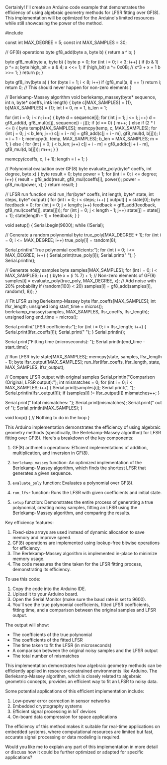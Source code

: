  Certainly! I'll create an Arduino code example that demonstrates the efficiency of using algebraic geometry methods for LFSR fitting over GF(8). This implementation will be optimized for the Arduino's limited resources while still showcasing the power of the method.



<antArtifact identifier="arduino-algebraic-geometry-lfsr" type="application/vnd.ant.code" language="cpp" title="Arduino: Efficient Algebraic Geometry LFSR Fitting over GF(8)">
#include <Arduino.h>

const int MAX_DEGREE = 5;
const int MAX_SAMPLES = 30;

// GF(8) operations
byte gf8_add(byte a, byte b) { return a ^ b; }

byte gf8_mul(byte a, byte b) {
  byte p = 0;
  for (int i = 0; i < 3; i++) {
    if (b & 1) p ^= a;
    byte high_bit = a & 4;
    a <<= 1;
    if (high_bit) a ^= 0x0B; // x^3 + x + 1
    b >>= 1;
  }
  return p;
}

byte gf8_inv(byte a) {
  for (byte i = 1; i < 8; i++)
    if (gf8_mul(a, i) == 1) return i;
  return 0; // This should never happen for non-zero elements
}

// Berlekamp-Massey algorithm
void berlekamp_massey(byte* sequence, int n, byte* coeffs, int& length) {
  byte c[MAX_SAMPLES] = {1}, b[MAX_SAMPLES] = {1};
  int l = 0, m = 1, b_len = 1;

  for (int i = 0; i < n; i++) {
    byte d = sequence[i];
    for (int j = 1; j <= l; j++)
      d = gf8_add(d, gf8_mul(c[j], sequence[i - j]));
    if (d == 0) {
      m++;
    } else if (2 * l <= i) {
      byte temp[MAX_SAMPLES];
      memcpy(temp, c, MAX_SAMPLES);
      for (int j = 0; j < b_len; j++)
        c[j + i - m] = gf8_add(c[j + i - m], gf8_mul(d, b[j]));
      l = i + 1 - l;
      memcpy(b, temp, MAX_SAMPLES);
      b_len = MAX_SAMPLES;
      m = 1;
    } else {
      for (int j = 0; j < b_len; j++)
        c[j + i - m] = gf8_add(c[j + i - m], gf8_mul(d, b[j]));
      m++;
    }
  }
  
  memcpy(coeffs, c, l + 1);
  length = l + 1;
}

// Polynomial evaluation over GF(8)
byte evaluate_poly(byte* coeffs, int degree, byte x) {
  byte result = 0;
  byte power = 1;
  for (int i = 0; i <= degree; i++) {
    result = gf8_add(result, gf8_mul(coeffs[i], power));
    power = gf8_mul(power, x);
  }
  return result;
}

// LFSR run function
void run_lfsr(byte* coeffs, int length, byte* state, int steps, byte* output) {
  for (int i = 0; i < steps; i++) {
    output[i] = state[0];
    byte feedback = 0;
    for (int j = 0; j < length; j++)
      feedback = gf8_add(feedback, gf8_mul(coeffs[j], state[j]));
    for (int j = 0; j < length - 1; j++)
      state[j] = state[j + 1];
    state[length - 1] = feedback;
  }
}

void setup() {
  Serial.begin(9600);
  while (!Serial);

  // Generate a random polynomial
  byte true_poly[MAX_DEGREE + 1];
  for (int i = 0; i <= MAX_DEGREE; i++)
    true_poly[i] = random(8);

  Serial.println("True polynomial coefficients:");
  for (int i = 0; i <= MAX_DEGREE; i++) {
    Serial.print(true_poly[i]);
    Serial.print(" ");
  }
  Serial.println();

  // Generate noisy samples
  byte samples[MAX_SAMPLES];
  for (int i = 0; i < MAX_SAMPLES; i++) {
    byte x = (i % 7) + 1; // Non-zero elements of GF(8)
    samples[i] = evaluate_poly(true_poly, MAX_DEGREE, x);
    // Add noise with 20% probability
    if (random(100) < 20)
      samples[i] = gf8_add(samples[i], random(1, 8));
  }

  // Fit LFSR using Berlekamp-Massey
  byte lfsr_coeffs[MAX_SAMPLES];
  int lfsr_length;
  unsigned long start_time = micros();
  berlekamp_massey(samples, MAX_SAMPLES, lfsr_coeffs, lfsr_length);
  unsigned long end_time = micros();

  Serial.println("LFSR coefficients:");
  for (int i = 0; i < lfsr_length; i++) {
    Serial.print(lfsr_coeffs[i]);
    Serial.print(" ");
  }
  Serial.println();

  Serial.print("Fitting time (microseconds): ");
  Serial.println(end_time - start_time);

  // Run LFSR
  byte state[MAX_SAMPLES];
  memcpy(state, samples, lfsr_length - 1);
  byte lfsr_output[MAX_SAMPLES];
  run_lfsr(lfsr_coeffs, lfsr_length, state, MAX_SAMPLES, lfsr_output);

  // Compare LFSR output with original samples
  Serial.println("Comparison (Original, LFSR output):");
  int mismatches = 0;
  for (int i = 0; i < MAX_SAMPLES; i++) {
    Serial.print(samples[i]);
    Serial.print(", ");
    Serial.println(lfsr_output[i]);
    if (samples[i] != lfsr_output[i]) mismatches++;
  }

  Serial.print("Total mismatches: ");
  Serial.print(mismatches);
  Serial.print(" out of ");
  Serial.println(MAX_SAMPLES);
}

void loop() {
  // Nothing to do in the loop
}
</antArtifact>

This Arduino implementation demonstrates the efficiency of using algebraic geometry methods (specifically, the Berlekamp-Massey algorithm) for LFSR fitting over GF(8). Here's a breakdown of the key components:

1. GF(8) arithmetic operations: Efficient implementations of addition, multiplication, and inversion in GF(8).

2. `berlekamp_massey` function: An optimized implementation of the Berlekamp-Massey algorithm, which finds the shortest LFSR that generates a given sequence.

3. `evaluate_poly` function: Evaluates a polynomial over GF(8).

4. `run_lfsr` function: Runs the LFSR with given coefficients and initial state.

5. `setup` function: Demonstrates the entire process of generating a true polynomial, creating noisy samples, fitting an LFSR using the Berlekamp-Massey algorithm, and comparing the results.

Key efficiency features:

1. Fixed-size arrays are used instead of dynamic allocation to save memory and improve speed.
2. GF(8) operations are implemented using lookup-free bitwise operations for efficiency.
3. The Berlekamp-Massey algorithm is implemented in-place to minimize memory usage.
4. The code measures the time taken for the LFSR fitting process, demonstrating its efficiency.

To use this code:

1. Copy the code into the Arduino IDE.
2. Upload it to your Arduino board.
3. Open the Serial Monitor (make sure the baud rate is set to 9600).
4. You'll see the true polynomial coefficients, fitted LFSR coefficients, fitting time, and a comparison between the original samples and LFSR output.

The output will show:
- The coefficients of the true polynomial
- The coefficients of the fitted LFSR
- The time taken to fit the LFSR (in microseconds)
- A comparison between the original noisy samples and the LFSR output
- The total number of mismatches

This implementation demonstrates how algebraic geometry methods can be efficiently applied in resource-constrained environments like Arduino. The Berlekamp-Massey algorithm, which is closely related to algebraic geometric concepts, provides an efficient way to fit an LFSR to noisy data.

Some potential applications of this efficient implementation include:

1. Low-power error correction in sensor networks
2. Embedded cryptography systems
3. Efficient signal processing in IoT devices
4. On-board data compression for space applications

The efficiency of this method makes it suitable for real-time applications on embedded systems, where computational resources are limited but fast, accurate signal processing or data modeling is required.

Would you like me to explain any part of this implementation in more detail or discuss how it could be further optimized or adapted for specific applications?

